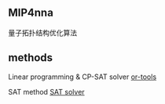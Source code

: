 ## MIP4nna
量子拓扑结构优化算法

## methods
Linear programming & CP-SAT solver [or-tools](https://github.com/google/or-tools)

SAT method [SAT solver](https://github.com/ContinuumIO/pycosat)